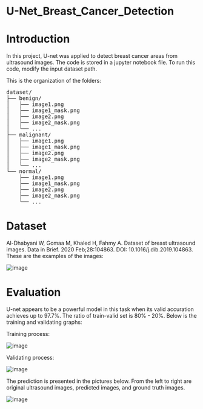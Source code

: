 # U-Net_Breast_Cancer_Detection

# Introduction
In this project, U-net was applied to detect breast cancer areas from ultrasound images. The code is stored in a jupyter notebook file. To run this code, modify the input dataset path. 

This is the organization of the folders:
<pre>
dataset/
├── benign/
│   ├── image1.png
│   ├── image1_mask.png
│   ├── image2.png
│   ├── image2_mask.png
│   └── ...
├── malignant/
│   ├── image1.png
│   ├── image1_mask.png
│   ├── image2.png
│   ├── image2_mask.png
│   └── ...
└── normal/
    ├── image1.png
    ├── image1_mask.png
    ├── image2.png
    ├── image2_mask.png
    └── ...
</pre>

# Dataset
Al-Dhabyani W, Gomaa M, Khaled H, Fahmy A. Dataset of breast ultrasound images. Data in Brief. 2020 Feb;28:104863. DOI: 10.1016/j.dib.2019.104863.
These are the examples of the images:

![image](https://github.com/user-attachments/assets/5146f1ac-17f3-4d40-a09f-269c7fcc609a)


# Evaluation
U-net appears to be a powerful model in this task when its valid accuration achieves up to 97.7%. The ratio of train-valid set is 80% - 20%. Below is the training and validating graphs:

Training process:

![image](https://github.com/user-attachments/assets/de12e402-26cc-45f8-8c68-75c034a37b66)


Validating process:

![image](https://github.com/user-attachments/assets/8ba871ea-aa08-4587-9d48-01b3be97d95e)


The prediction is presented in the pictures below. From the left to right are original ultrasound images, predicted images, and ground truth images.

![image](https://github.com/user-attachments/assets/07197178-5572-49c3-b6da-691f57ac5910)




